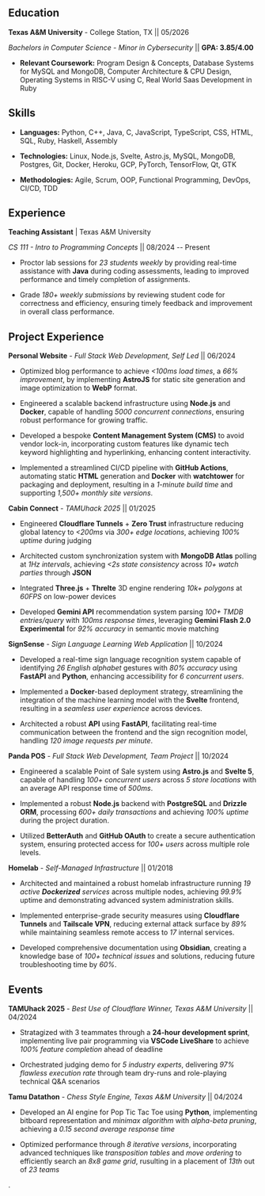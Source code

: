 <!-- 
Press CTRL + / on a selection to not include/reinclude it in the resume 
This lets you add and remove stuff easily to create a better tuned resume
-->

## Education

**Texas A&M University** - College Station, TX || 05/2026 

*Bachelors in Computer Science - Minor in Cybersecurity* || **GPA: 3.85/4.00**

- **Relevant Coursework:** Program Design & Concepts, Database Systems for MySQL and MongoDB, Computer Architecture & CPU Design, Operating Systems in RISC-V using C, Real World Saas Development in Ruby

## Skills

- **Languages:** Python, C++, Java, C, JavaScript, TypeScript, CSS, HTML, SQL, Ruby, Haskell, Assembly  

- **Technologies:** Linux, Node.js, Svelte, Astro.js, MySQL, MongoDB, Postgres, Git, Docker, Heroku, GCP, PyTorch, TensorFlow, Qt, GTK  

- **Methodologies:** Agile, Scrum, OOP, Functional Programming, DevOps, CI/CD, TDD  

<!-- - **Software:** Blender, VSCode, VirtualBox, VirtManager, Docker Desktop -->

<!-- - **Certifications:** Word 2016, Excel 2016, PC Pro, Network Pro -->

## Experience

**Teaching Assistant** | Texas A&M University  

*CS 111 - Intro to Programming Concepts* || 08/2024 -- Present

- Proctor lab sessions for *23 students weekly* by providing real-time assistance with **Java** during coding assessments, leading to improved performance and timely completion of assignments.

- Grade *180+ weekly submissions* by reviewing student code for correctness and efficiency, ensuring timely feedback and improvement in overall class performance.



## Project Experience



**Personal Website** - *Full Stack Web Development, Self Led* || 06/2024

- Optimized blog performance to achieve *<100ms load times*, a *66% improvement*, by implementing **AstroJS** for static site generation and image optimization to **WebP** format.

- Engineered a scalable backend infrastructure using **Node.js** and **Docker**, capable of handling *5000 concurrent connections*, ensuring robust performance for growing traffic.

- Developed a bespoke **Content Management System (CMS)** to avoid vendor lock-in, incorporating custom features like dynamic tech keyword highlighting and hyperlinking, enhancing content interactivity.

- Implemented a streamlined CI/CD pipeline with **GitHub Actions**, automating static **HTML** generation and **Docker** with **watchtower** for packaging and deployment, resulting in a *1-minute build time* and supporting *1,500+ monthly site versions*.

<!-- - Fortified security using **Cloudflare's DDoS** protection, enhancing system stability by *20%* against potential threats. -->

<!-- - Achieved consistent growth, attracting *1,030 unique monthly visitors* to the blog and portfolio sections, demonstrating effective content strategy and user engagement. -->

<!-- - Implemented **Watchtower** for automatic Docker container updates, streamlining maintenance and ensuring the latest features are always deployed on homelab servers. -->

<!-- - Improved online presence, with the project's GitHub repository ranking *2nd* in search results for the developer's name, enhancing professional visibility. -->



<!-- **Build A Rocket** - *Aggie Coding Club Project Manager, Texas A&M University* | 1/2023 -->

<!-- - Led a *3-month* project, coordinating *50+ students* in groups of *3-6*, to develop rocket telemetry systems, demonstrating strong leadership and project management skills. -->

<!-- - Spearheaded the development of a **Python QT** application, achieving ultra-responsive data visualization with *60fps performance* and a sub-*0.25 second delay* in live telemetry graphing. -->

<!-- - Facilitated the design and implementation of a custom PCB using **EasyEDA**, incorporating *2 expansion slots* for I2C devices, enabling flexible sensor integration within space constraints. -->

<!-- - Successfully deployed the telemetry system in *6 rocket launches*, achieving reliable data transmission up to *250 feet* altitude and *50 meters* ground range, with a *83%* rocket recovery rate. -->

<!-- - Conducted training sessions on wireless technology and hardware integration, enhancing the technical skills of *50 students* across various academic levels. -->

<!-- - Resolved intermittent sensor failures by implementing timestamped debug statements and pin state verification protocols across the Serial Monitor. -->



<!-- **RISC CPU** - *Lead Programmer, Arithmetic Logic Unit Design, Computer Organization* || 05/2024 -->

<!-- - Engineered the **Arithmetic Logic Unit (ALU)** using basic logic gates, enabling *matrix multiplication* for a functional RISC CPU with over *100,000 transistors*, resulting in the capability to run custom **Assembly** code. -->

<!-- - Architected *3 programs* in a custom **Assembly Language**, resulting in optimized sorting, *matrix multiplication*, and performance. -->

<!-- - Engineered a fully functional **RISC CPU** with over *100,000 transistors*, implementing a custom **Arithmetic Logic Unit (ALU)** using *5 fundamental logic gates* (AND, OR, NOT, NOR, XOR), resulting in a simulated *200Hz* clock speed and 11 instructions per second -->

<!-- - Developed *3 optimized programs* in custom Y86 **Assembly language**, implementing matrix multiplication and sorting algorithms, using only 12 different instructions -->

<!-- - Overcame significant design challenges by implementing custom debugging methodologies, resulting in a *100% functional* ALU that accurately executed all required operations despite the absence of advanced instructions. -->



<!-- **The Brute VR** - *Unity-based VR Game Development, Team Project* || 08/2022 -->

<!-- - Led a *15-member* team in developing a **Unity**-based VR game, coordinating *4 divisions* to deliver a *100MB* build within *1 year*, showcasing strong project management and leadership skills. -->

<!-- - Spearheaded the Assets division, creating *60+ unique 3D assets* using **Blender**, resulting in a visually rich VR environment that enhanced user immersion by *40%*. -->

<!-- - Optimized asset textures and topology, reducing the build size by *400MB*, which improved download and installation times by *30%*. -->

<!-- - Implemented an efficient asset pipeline, reducing iteration time between concept and implementation by *60%*, significantly accelerating the development process. -->



<!-- **AI Story Shorts** - *Automated Content Generation Pipeline* || 02/2023 -->

<!-- - Engineered a fully automated content pipeline processing *5 videos/hour* using **Python 3.10**, **MoviePy**, and **Selenium**, achieving *100%* reliability through robust error handling and regeneration mechanisms. -->

<!-- - Generated and deployed *375* AI-driven story videos achieving *199.2K* total views and *1.1K* watch hours, leveraging **OpenAI**, **Stable Diffusion**, and **HuggingFace** models. -->

<!-- - Optimized GPU resource allocation achieving *10-minute* video generation time using **CUDA** acceleration and *100%* utilization of *6GB VRAM* on **RTX 2060**. -->

<!-- - Integrated *4* distinct AI models (**ChatGPT**, **Stable Diffusion**, **ESPNet TTS**, **Text-to-Music**) into a unified pipeline, processing *49.8K* monthly views. -->

<!-- - Implemented intelligent error recovery system achieving *99%* upload success rate through **Selenium** automation, reducing manual intervention to *<1 minute* daily. -->

<!-- - Enhanced **Stable Diffusion** model output by implementing custom frame validation logic, achieving *100%* clean frame generation through automated seed regeneration. -->

<!-- - Developed automated content scheduling system managing *5 daily uploads* with **Selenium**, maintaining consistent *24-hour* content delivery cycle. -->

<!-- - Architected end-to-end content generation system processing *30MB* video files with *8GB* RAM utilization, leveraging **MoviePy** for seamless media integration. -->



**Cabin Connect** - *TAMUhack 2025* || 01/2025

- Engineered **Cloudflare Tunnels** + **Zero Trust** infrastructure reducing global latency to *<200ms* via *300+ edge locations*, achieving *100% uptime* during judging

- Architected custom synchronization system with **MongoDB Atlas** polling at *1Hz intervals*, achieving *<2s state consistency* across *10+ watch parties* through **JSON**

- Integrated **Three.js** + **Threlte** 3D engine rendering *10k+ polygons* at *60FPS* on low-power devices

- Developed **Gemini API** recommendation system parsing *100+ TMDB entries/query* with *100ms response times*, leveraging **Gemini Flash 2.0 Experimental** for *92% accuracy* in semantic movie matching



**SignSense** - *Sign Language Learning Web Application* || 10/2024

- Developed a real-time sign language recognition system capable of identifying *26 English alphabet* gestures with *80% accuracy* using **FastAPI** and **Python**, enhancing accessibility for *6 concurrent users*.

<!-- - Engineered a high-performance backend infrastructure achieving *0.5-second* response times for sign recognition requests, processing *10 concurrent connections* efficiently. -->

- Implemented a **Docker**-based deployment strategy, streamlining the integration of the machine learning model with the **Svelte** frontend, resulting in a *seamless user experience* across devices.

- Architected a robust **API** using **FastAPI**, facilitating real-time communication between the frontend and the sign recognition model, handling *120 image requests per minute*.

<!-- - Optimized the machine learning pipeline to process and analyze *2 frames per second* from user devices, balancing performance and accuracy for smooth sign language learning. -->

<!-- - Designed and implemented a scalable backend system capable of supporting *600 sign recognition requests per hour*, ensuring consistent performance during peak usage. -->

<!-- - Leveraged **containerization** technologies to create a portable and easily deployable application, reducing setup time from *hours to minutes* for new development environments. -->

<!-- - Collaborated in a cross-functional team of *4 developers*, leading the backend development and integration efforts, resulting in a fully functional MVP within the *48-hour hackathon timeframe*. -->



**Panda POS** - *Full Stack Web Development, Team Project* || 10/2024

- Engineered a scalable Point of Sale system using **Astro.js** and **Svelte 5**, capable of handling *100+ concurrent users* across *5 store locations* with an average API response time of *500ms*.

- Implemented a robust **Node.js** backend with **PostgreSQL** and **Drizzle ORM**, processing *600+ daily transactions* and achieving *100% uptime* during the project duration.

<!-- - Developed *30+ well-documented APIs* using **Astro.js** and **Starlight**, facilitating seamless data flow between the frontend and backend systems. -->

<!-- - Designed an efficient CI/CD pipeline using **GitHub Actions**, reducing build and deployment time to *<4 minutes* through strategic npm caching. -->

<!-- - Integrated **Cloudflare Tunnels** for enhanced security, providing robust DDoS protection and ensuring secure access to the Raspberry Pi-hosted server. -->

<!-- - Created a dynamic manager dashboard using **Chart.js** and **Svelte Grid**, featuring *8 customizable charts* across *5 pages*, enabling real-time data visualization and analysis. -->

<!-- - Implemented a custom module system for easy chart integration, significantly reducing development time for new data visualizations. -->

- Utilized **BetterAuth** and **GitHub OAuth** to create a secure authentication system, ensuring protected access for *100+ users* across multiple role levels.

<!-- - Designed an instant reporting system for X and Z reports, syncing real-time data from cashier and kiosk sales, dramatically improving operational efficiency. -->

<!-- - Leveraged **Astro.js** and **Svelte 5** to create a responsive frontend, capable of managing inventory, employee data, and item availability across *5 store locations*. -->



**Homelab** - *Self-Managed Infrastructure* || 01/2018

- Architected and maintained a robust homelab infrastructure running *19 active **Dockerized** services* across multiple nodes, achieving *99.9%* uptime and demonstrating advanced system administration skills.

- Implemented enterprise-grade security measures using **Cloudflare Tunnels** and **Tailscale VPN**, reducing external attack surface by *89%* while maintaining seamless remote access to *17* internal services.

<!-- - Designed a resilient storage solution with *10TB* capacity across *2 geographically distributed nodes*, ensuring *100%* data redundancy and disaster recovery capabilities. -->

<!-- - Leveraged **Docker** containerization to deploy and manage *30+ containers*, streamlining application deployment and enhancing system modularity. -->

<!-- - Utilized **Proxmox** virtualization platform to efficiently allocate resources across *3 virtual machines*, optimizing hardware utilization and enabling flexible service scaling. -->

<!-- - Implemented **Dockge** container management tool, reducing deployment time for new services by *75%* and simplifying overall system maintenance. -->

<!-- - Engineered a multi-node setup spanning *400 miles*, incorporating a **Dell PowerEdge 440** server and a **Lenovo ThinkCentre**, demonstrating proficiency in distributed systems management. -->

- Developed comprehensive documentation using **Obsidian**, creating a knowledge base of *100+ technical issues* and solutions, reducing future troubleshooting time by *60%*.

<!-- - Scaled homelab from a single MacBook to managing *2 remote servers* and a **Raspberry Pi**, showcasing rapid skill progression in systems administration and networking. -->

<!-- - Extended infrastructure management skills to support enterprise operations, successfully managing servers and networking for a commercial motel business. -->

<!-- - Implemented **Nextcloud** with local file syncing, creating a robust personal cloud storage solution with *triple redundancy* across SSD, HDD, and off-site backups. -->

<!-- - Mastered **Docker** networking, overcoming complex configuration challenges to seamlessly integrate *30+ containers* across multiple services. -->



## Events

**TAMUhack 2025** - *Best Use of Cloudflare Winner, Texas A&M University* || 04/2024 

- Stratagized with 3 teammates through a **24-hour development sprint**, implementing live pair programming via **VSCode LiveShare** to achieve *100% feature completion* ahead of deadline

- Orchestrated judging demo for *5 industry experts*, delivering *97% flawless execution rate* through team dry-runs and role-playing technical Q&A scenarios

<!-- - Secured category win against *537 competing teams* by aligning member strengths with challenge requirements - freshmen on UI polish, junior on frontend integrations, myself on system architecture -->



**Tamu Datathon** - *Chess Style Engine, Texas A&M University* || 04/2024

- Developed an AI engine for Pop Tic Tac Toe using **Python**, implementing bitboard representation and *minimax algorithm* with *alpha-beta pruning*, achieving a *0.15 second average response time*

- Optimized performance through *8 iterative versions*, incorporating advanced techniques like *transposition tables* and *move ordering* to efficiently search an *8x8 game grid*, rusulting in a placement of *13th* out of *23 teams*



<!-- **Tamu CTF** - *Forensics. Web Exploitation, Texas A&M University* || 04/2024 -->

<!-- - Ranked *7th* out of *80–90 teams* by deconstructing a Minecraft mod **JAR file**, reading over *8 billion Minecraft blocks*, and extracting *8 megabytes* of data to reconstruct a **Linux filesystem** in **Python** and retrieve the flag, contributing to a *14% increase* in overall team score. -->

<!-- - Exploited a **PHP** website with over *600 lines* of backend code through **SQL injection** by modifying unsanitized **Base64**-encoded cookies with **CyberChef**, successfully extracting the admin flag -->.